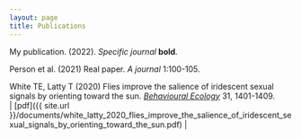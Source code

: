 ```yaml
---
layout: page
title: Publications
---
```


My publication. (2022). _Specific journal_ **bold**.

Person et al. (2021) Real paper. _A journal_ 1:100-105.

White TE, Latty T (2020) Flies improve the salience of iridescent sexual signals by orienting toward the sun. [_Behavioural Ecology_](https://doi.org/10.1093/beheco/araa098) 31, 1401-1409.  
| [pdf]({{ site.url }}/documents/white_latty_2020_flies_improve_the_salience_of_iridescent_sexual_signals_by_orienting_toward_the_sun.pdf) |
